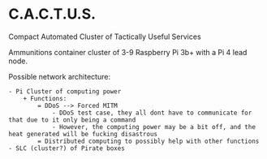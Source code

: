 # C.A.C.T.U.S.
Compact Automated Cluster of Tactically Useful Services

Ammunitions container cluster of 3-9 Raspberry Pi 3b+ with a Pi 4 lead node.

Possible network architecture:

	- Pi Cluster of computing power
		+ Functions:
			= DDoS --> Forced MITM
				- DDoS test case, they all dont have to communicate for that due to it only being a command
				- However, the computing power may be a bit off, and the heat generated will be fucking disastrous
			= Distributed computing to possibly help with other functions
	- SLC (cluster?) of Pirate boxes
  
